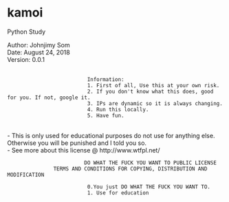 # kamoi

Python Study


Author: Johnjimy Som <br/>
Date: August 24, 2018<br/>
Version: 0.0.1 <br/> <br/>

                              
                              Information:
                              1. First of all, Use this at your own risk. 
                              2. If you don't know what this does, good for you. If not, google it. 
                              3. IPs are dynamic so it is always changing.
                              4. Run this locally.
                              5. Have fun.
<br/>                             
- This is only used for educational purposes do not use for anything else. Otherwise you will be punished and I told you so.<br/>
- See more about this license @ http://www.wtfpl.net/
<br/>

                             DO WHAT THE FUCK YOU WANT TO PUBLIC LICENSE
                   TERMS AND CONDITIONS FOR COPYING, DISTRIBUTION AND MODIFICATION 
                              
                              0.You just DO WHAT THE FUCK YOU WANT TO.
                              1. Use for education
